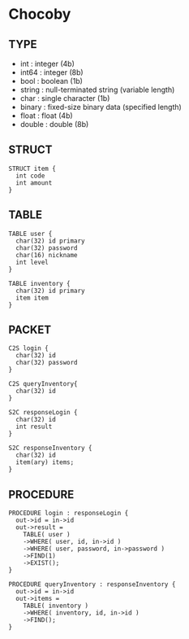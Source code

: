 Chocoby
=======

TYPE
----
* int : integer (4b)
* int64 : integer (8b)
* bool : boolean (1b)
* string : null-terminated string (variable length)
* char : single character (1b)
* binary : fixed-size binary data (specified length)
* float : float (4b)
* double : double (8b)


STRUCT
----
```
STRUCT item {
  int code
  int amount
}
```

TABLE
----
```
TABLE user {
  char(32) id primary
  char(32) password
  char(16) nickname
  int level
}
```
```
TABLE inventory {
  char(32) id primary
  item item
}
```

PACKET
----
```
C2S login {
  char(32) id
  char(32) password
}
```
```
C2S queryInventory{
  char(32) id
}
```
```
S2C responseLogin {
  char(32) id
  int result
}
```
```
S2C responseInventory {
  char(32) id
  item(ary) items;
}
```

PROCEDURE
----
```
PROCEDURE login : responseLogin {
  out->id = in->id
  out->result =
    TABLE( user )
    ->WHERE( user, id, in->id )
    ->WHERE( user, password, in->password )
    ->FIND(1)
    ->EXIST();
}
```
```
PROCEDURE queryInventory : responseInventory {
  out->id = in->id
  out->items =
    TABLE( inventory )
    ->WHERE( inventory, id, in->id )
    ->FIND();
}
```
